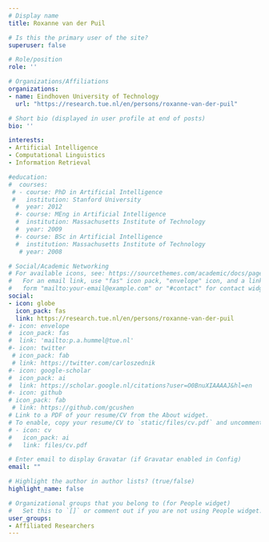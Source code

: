 ```yaml
---
# Display name
title: Roxanne van der Puil

# Is this the primary user of the site?
superuser: false

# Role/position
role: ''

# Organizations/Affiliations
organizations:
- name: Eindhoven University of Technology
  url: "https://research.tue.nl/en/persons/roxanne-van-der-puil"

# Short bio (displayed in user profile at end of posts)
bio: ''

interests:
- Artificial Intelligence
- Computational Linguistics
- Information Retrieval

#education:
#  courses:
 # - course: PhD in Artificial Intelligence
 #   institution: Stanford University
  #  year: 2012
  #- course: MEng in Artificial Intelligence
  #  institution: Massachusetts Institute of Technology
  #  year: 2009
  #- course: BSc in Artificial Intelligence
  #  institution: Massachusetts Institute of Technology
   # year: 2008

# Social/Academic Networking
# For available icons, see: https://sourcethemes.com/academic/docs/page-builder/#icons
#   For an email link, use "fas" icon pack, "envelope" icon, and a link in the
#   form "mailto:your-email@example.com" or "#contact" for contact widget.
social:
- icon: globe
  icon_pack: fas
  link: https://research.tue.nl/en/persons/roxanne-van-der-puil
#- icon: envelope
#  icon_pack: fas
#  link: 'mailto:p.a.hummel@tue.nl'
#- icon: twitter
 # icon_pack: fab
 # link: https://twitter.com/carloszednik
#- icon: google-scholar
#  icon_pack: ai
#  link: https://scholar.google.nl/citations?user=O0BnuXIAAAAJ&hl=en
#- icon: github
# icon_pack: fab
 # link: https://github.com/gcushen
# Link to a PDF of your resume/CV from the About widget.
# To enable, copy your resume/CV to `static/files/cv.pdf` and uncomment the lines below.
# - icon: cv
#   icon_pack: ai
#   link: files/cv.pdf

# Enter email to display Gravatar (if Gravatar enabled in Config)
email: ""

# Highlight the author in author lists? (true/false)
highlight_name: false

# Organizational groups that you belong to (for People widget)
#   Set this to `[]` or comment out if you are not using People widget.
user_groups:
- Affiliated Researchers
---
```

